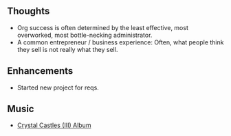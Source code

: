 ## Thoughts
* Org success is often determined by the least effective, most overworked, most bottle-necking administrator.
* A common entrepreneur / business experience: Often, what people think they sell is not really what they sell.

## Enhancements
* Started new project for reqs.

## Music
* [Crystal Castles (III) Album](https://www.youtube.com/watch?v=lhTW6f6H5Co&list=PLs9zwqXsceUj8FHksSCARgYEZY3ao8ngc)

